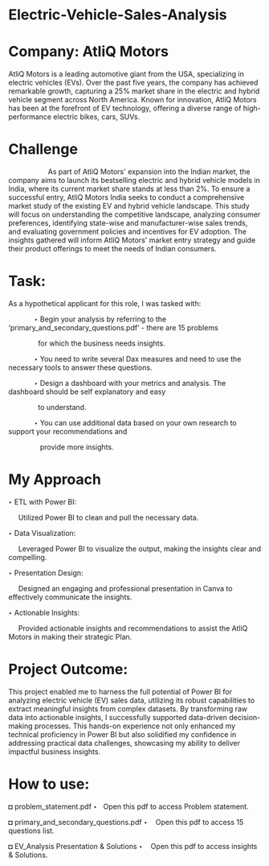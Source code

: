 # Electric-Vehicle-Sales-Analysis
# Company: AtliQ Motors
AtliQ Motors is a leading automotive giant from the USA, specializing in electric vehicles (EVs). Over the past five years, the company has achieved remarkable growth, capturing a 25% market share in the electric and hybrid vehicle segment across North America. Known for innovation, AtliQ Motors has been at the forefront of EV technology, offering a diverse range of high-performance electric bikes, cars, SUVs.
# Challenge
&nbsp;&nbsp;&nbsp;&nbsp;&nbsp;&nbsp;&nbsp;&nbsp;&nbsp;&nbsp;&nbsp;&nbsp;&nbsp;&nbsp;&nbsp;&nbsp;&nbsp;&nbsp;&nbsp;&nbsp;As part of AtliQ Motors' expansion into the Indian market, the company aims to launch its bestselling electric and hybrid vehicle models in India, where its current market share stands at less than 2%. To ensure a successful entry, AtliQ Motors India seeks to conduct a comprehensive market study of the existing EV and hybrid vehicle landscape. This study will focus on understanding the competitive landscape, analyzing consumer preferences, identifying state-wise and manufacturer-wise sales trends, and evaluating government policies and incentives for EV adoption. The insights gathered will inform AtliQ Motors' market entry strategy and guide their product offerings to meet the needs of Indian consumers.
# Task:
As a hypothetical applicant for this role, I was tasked with:

&nbsp;&nbsp;&nbsp;&nbsp;&nbsp;&nbsp;&nbsp;&nbsp;&nbsp;&nbsp;&nbsp;&nbsp;&nbsp;‣ Begin your analysis by referring to the ‘primary_and_secondary_questions.pdf’ - there are
15 problems 

  &nbsp;&nbsp;&nbsp;&nbsp;&nbsp;&nbsp;&nbsp;&nbsp;&nbsp;&nbsp;&nbsp;&nbsp;&nbsp;&nbsp;&nbsp;for which the business needs insights.

&nbsp;&nbsp;&nbsp;&nbsp;&nbsp;&nbsp;&nbsp;&nbsp;&nbsp;&nbsp;&nbsp;&nbsp;&nbsp;‣ You need to write several Dax measures and need to use the necessary tools to answer
these questions.

&nbsp;&nbsp;&nbsp;&nbsp;&nbsp;&nbsp;&nbsp;&nbsp;&nbsp;&nbsp;&nbsp;&nbsp;&nbsp;‣ Design a dashboard with your metrics and analysis. The dashboard should be self explanatory and easy 

  &nbsp;&nbsp;&nbsp;&nbsp;&nbsp;&nbsp;&nbsp;&nbsp;&nbsp;&nbsp;&nbsp;&nbsp;&nbsp;&nbsp;&nbsp;to understand.

&nbsp;&nbsp;&nbsp;&nbsp;&nbsp;&nbsp;&nbsp;&nbsp;&nbsp;&nbsp;&nbsp;&nbsp;&nbsp;‣ You can use additional data based on your own research to support your recommendations and 

  &nbsp;&nbsp;&nbsp;&nbsp;&nbsp;&nbsp;&nbsp;&nbsp;&nbsp;&nbsp;&nbsp;&nbsp;&nbsp;&nbsp;&nbsp;&nbsp;provide more insights.

# My Approach
‣ ETL with Power BI:
  
&nbsp;&nbsp;&nbsp;&nbsp;&nbsp;Utilized Power BI to clean and pull the necessary data.

‣ Data Visualization:
  
&nbsp;&nbsp;&nbsp;&nbsp;&nbsp;Leveraged Power BI to visualize the output, making the insights clear and compelling.

‣ Presentation Design:
  
&nbsp;&nbsp;&nbsp;&nbsp;&nbsp;Designed an engaging and professional presentation in Canva to effectively communicate the insights.

‣ Actionable Insights:
  
&nbsp;&nbsp;&nbsp;&nbsp;&nbsp;Provided actionable insights and recommendations to assist the AtliQ Motors in making their strategic Plan.

# Project Outcome:
This project enabled me to harness the full potential of Power BI for analyzing electric vehicle (EV) sales data, utilizing its robust capabilities to extract meaningful insights from complex datasets. By transforming raw data into actionable insights, I successfully supported data-driven decision-making processes. This hands-on experience not only enhanced my technical proficiency in Power BI but also solidified my confidence in addressing practical data challenges, showcasing my ability to deliver impactful business insights.
# How to use:
  ◘ problem_statement.pdf ‣&nbsp;&nbsp; Open this pdf to access Problem statement.
    
  ◘ primary_and_secondary_questions.pdf ‣&nbsp;&nbsp;&nbsp; Open this pdf to access 15 questions list.
    
  ◘ EV_Analysis Presentation & Solutions ‣&nbsp;&nbsp;&nbsp; Open this pdf to access insights & Solutions.



